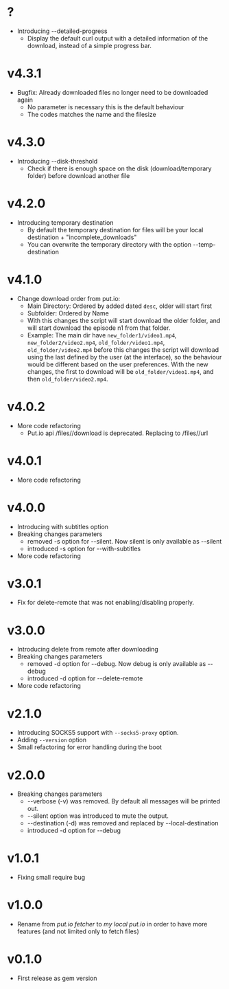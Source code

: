 # ?

- Introducing --detailed-progress
  - Display the default curl output with a detailed information of the download, instead of a simple progress bar.

# v4.3.1

- Bugfix: Already downloaded files no longer need to be downloaded again
  - No parameter is necessary this is the default behaviour
  - The codes matches the name and the filesize

# v4.3.0

- Introducing --disk-threshold
  - Check if there is enough space on the disk (download/temporary folder) before download another file

# v4.2.0

- Introducing temporary destination
  - By default the temporary destination for files will be your local destination + "incomplete_downloads"
  - You can overwrite the temporary directory with the option --temp-destination

# v4.1.0

- Change download order from put.io:
  - Main Directory: Ordered by added dated `desc`, older will start first
  - Subfolder: Ordered by Name
  - With this changes the script will start download the older folder, and will start download the episode n1 from that folder.
  - Example: The main dir have `new_folder1/video1.mp4`, `new_folder2/video2.mp4`, `old_folder/video1.mp4`, `old_folder/video2.mp4` before this changes the script will download using the last defined by the user (at the interface), so the behaviour would be different based on the user preferences. With the new changes, the first to download will be `old_folder/video1.mp4`, and then `old_folder/video2.mp4`.

# v4.0.2

- More code refactoring
  - Put.io api /files/<id>/download is deprecated. Replacing to /files/<id>/url

# v4.0.1

- More code refactoring

# v4.0.0

- Introducing with subtitles option
- Breaking changes parameters
  - removed -s option for --silent. Now silent is only available as --silent
  - introduced -s option for --with-subtitles
- More code refactoring

# v3.0.1

- Fix for delete-remote that was not enabling/disabling properly.

# v3.0.0

- Introducing delete from remote after downloading
- Breaking changes parameters
  - removed -d option for --debug. Now debug is only available as --debug
  - introduced -d option for --delete-remote
- More code refactoring

# v2.1.0

- Introducing SOCKS5 support with `--socks5-proxy` option.
- Adding `--version` option
- Small refactoring for error handling during the boot

# v2.0.0

- Breaking changes parameters
  - --verbose (-v) was removed. By default all messages will be printed out.
  - --silent option was introduced to mute the output.
  - --destination (-d) was removed and replaced by --local-destination
  - introduced -d option for --debug


# v1.0.1

- Fixing small require bug

# v1.0.0

- Rename from *put.io fetcher* to *my local put.io* in order to have more features (and not limited only to fetch files)

# v0.1.0

- First release as gem version
